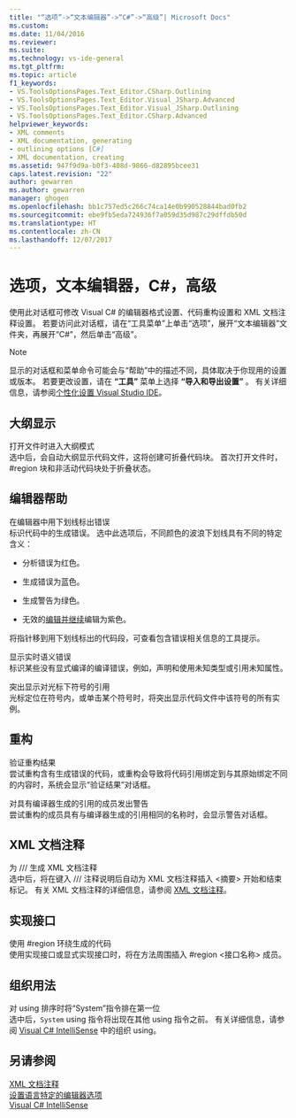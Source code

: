 ```yaml
---
title: "“选项”->“文本编辑器”->“C#”->“高级”| Microsoft Docs"
ms.custom: 
ms.date: 11/04/2016
ms.reviewer: 
ms.suite: 
ms.technology: vs-ide-general
ms.tgt_pltfrm: 
ms.topic: article
f1_keywords:
- VS.ToolsOptionsPages.Text_Editor.CSharp.Outlining
- VS.ToolsOptionsPages.Text_Editor.Visual_JSharp.Advanced
- VS.ToolsOptionsPages.Text_Editor.Visual_JSharp.Outlining
- VS.ToolsOptionsPages.Text_Editor.CSharp.Advanced
helpviewer_keywords:
- XML comments
- XML documentation, generating
- outlining options [C#]
- XML documentation, creating
ms.assetid: 947f9d9a-b0f3-408d-9866-d82895bcee31
caps.latest.revision: "22"
author: gewarren
ms.author: gewarren
manager: ghogen
ms.openlocfilehash: bb1c757ed5c266c74ca14e0b990528844bad0fb2
ms.sourcegitcommit: ebe9fb5eda724936f7a059d35d987c29dffdb50d
ms.translationtype: HT
ms.contentlocale: zh-CN
ms.lasthandoff: 12/07/2017
---
```

# <a name="options-text-editor-c-advanced"></a>选项，文本编辑器，C#，高级
使用此对话框可修改 Visual C# 的编辑器格式设置、代码重构设置和 XML 文档注释设置。 若要访问此对话框，请在“工具菜单”上单击“选项”，展开“文本编辑器”文件夹，再展开“C#”，然后单击“高级”。  
  
> [!NOTE]
>  显示的对话框和菜单命令可能会与“帮助”中的描述不同，具体取决于你现用的设置或版本。 若要更改设置，请在 **“工具”** 菜单上选择 **“导入和导出设置”** 。 有关详细信息，请参阅[个性化设置 Visual Studio IDE](../../ide/personalizing-the-visual-studio-ide.md)。  
  
## <a name="outlining"></a>大纲显示  
 打开文件时进入大纲模式  
 选中后，会自动大纲显示代码文件，这将创建可折叠代码块。 首次打开文件时，#region 块和非活动代码块处于折叠状态。  
  
## <a name="editor-help"></a>编辑器帮助  
 在编辑器中用下划线标出错误  
 标识代码中的生成错误。 选中此选项后，不同颜色的波浪下划线具有不同的特定含义：  
  
-   分析错误为红色。  
  
-   生成错误为蓝色。  
  
-   生成警告为绿色。  
  
-   无效的[编辑并继续](../../debugger/edit-and-continue.md)编辑为紫色。  
  
将指针移到用下划线标出的代码段，可查看包含错误相关信息的工具提示。  
  
显示实时语义错误  
标识某些没有显式编译的编译错误，例如，声明和使用未知类型或引用未知属性。  
  
突出显示对光标下符号的引用  
光标定位在符号内，或单击某个符号时，将突出显示代码文件中该符号的所有实例。  
  
## <a name="refactoring"></a>重构  
 验证重构结果  
 尝试重构含有生成错误的代码，或重构会导致将代码引用绑定到与其原始绑定不同的内容时，系统会显示“验证结果”对话框。  
  
 对具有编译器生成的引用的成员发出警告  
 尝试重构的成员具有与编译器生成的引用相同的名称时，会显示警告对话框。  
  
## <a name="xml-documentation-comments"></a>XML 文档注释  
 为 /// 生成 XML 文档注释  
 选中后，将在键入 /// 注释说明后自动为 XML 文档注释插入 \<摘要> 开始和结束标记。 有关 XML 文档注释的详细信息，请参阅 [XML 文档注释](/dotnet/csharp/programming-guide/xmldoc/xml-documentation-comments)。  
  
## <a name="implement-interface"></a>实现接口  
 使用 #region 环绕生成的代码  
 使用实现接口或显式实现接口时，将在方法周围插入 #region \<接口名称> 成员。  
  
## <a name="organize-usings"></a>组织用法  
 对 using 排序时将“System”指令排在第一位  
 选中后，`System` using 指令将出现在其他 using 指令之前。 有关详细信息，请参阅 [Visual C# IntelliSense](../../ide/visual-csharp-intellisense.md#automatic-code-generation) 中的组织 using。  
  
## <a name="see-also"></a>另请参阅  
 [XML 文档注释](/dotnet/csharp/programming-guide/xmldoc/xml-documentation-comments)   
 [设置语言特定的编辑器选项](../../ide/reference/setting-language-specific-editor-options.md)   
 [Visual C# IntelliSense](../../ide/visual-csharp-intellisense.md)